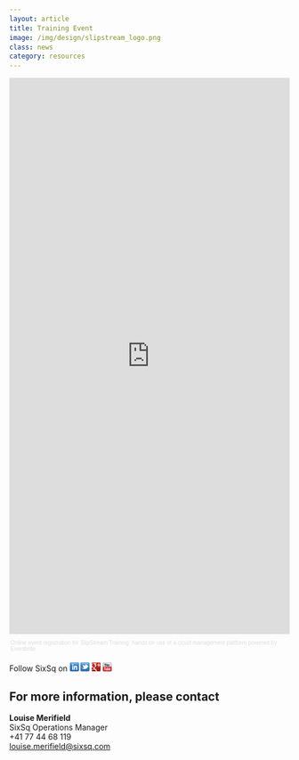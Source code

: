 ```yaml
---
layout: article
title: Training Event
image: /img/design/slipstream_logo.png 
class: news
category: resources
---
```


<div style="width:100%; text-align:left;" ><iframe  src="https://www.eventbrite.com/e/slipstream-training-hands-on-use-of-a-cloud-management-platform-tickets-16393996886?ref=eweb" frameborder="0" height="1000" width="100%" vspace="0" hspace="0" marginheight="5" marginwidth="5" scrolling="auto" allowtransparency="true"></iframe><div style="font-family:Helvetica, Arial; font-size:10px; padding:5px 0 5px; margin:2px; width:100%; text-align:left;" ><a style="color:#ddd; text-decoration:none;" target="_blank" href="http://www.eventbrite.com/r/eweb">Online event registration</a><span style="color:#ddd;"> for </span><a style="color:#ddd; text-decoration:none;" target="_blank" href="https://www.eventbrite.com/e/slipstream-training-hands-on-use-of-a-cloud-management-platform-tickets-16393996886?ref=eweb">SlipStream Training: hands on use of a cloud management platform</a> <span style="color:#ddd;">powered by</span> <a style="color:#ddd; text-decoration:none;" target="_blank" href="http://www.eventbrite.com?ref=eweb">Eventbrite</a></div></div>


Follow SixSq on
<a href="http://linkedin.com/company/sixsq"><img src="/img/design/linkedin_small.png" alt="LinkedIn" width="16" /></a> <a href="http://twitter.com/@sixsq"><img src="/img/design/twitter_small.png" alt="Twitter" width="16" /></a> <a href="http://plus.google.com/+sixsq"><img src="/img/design/google_plus_small.png" alt="Google+" width="16" /></a> <a href="https://www.youtube.com/channel/UCGYw3n7c-QsDtsVH32By1-g"><img src="/img/design/youtube_small.png" alt="Youtube" width="16"/></a>


For more information, please contact
----


**Louise Merifield**  
SixSq Operations Manager  
+41 77 44 68 119  
[louise.merifield@sixsq.com](mailto:louise.merifield@sixsq.com)



